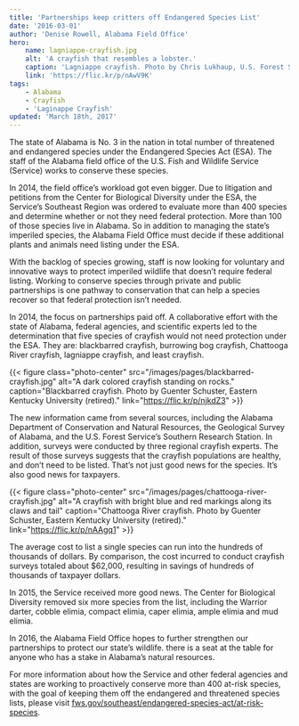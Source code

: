 ```yaml
---
title: 'Partnerships keep critters off Endangered Species List'
date: '2016-03-01'
author: 'Denise Rowell, Alabama Field Office'
hero:
    name: lagniappe-crayfish.jpg
    alt: 'A crayfish that resembles a lobster.'
    caption: 'Lagniappe crayfish. Photo by Chris Lukhaup, U.S. Forest Service.'
    link: 'https://flic.kr/p/nAwV9K'
tags:
    - Alabama
    - Crayfish
    - 'Laginappe Crayfish'
updated: 'March 18th, 2017'
---
```


The state of Alabama is No. 3 in the nation in total number of threatened and endangered species under the Endangered Species Act (ESA). The staff of the Alabama field office of the U.S. Fish and Wildlife Service (Service) works to conserve  these species.

In 2014, the field office’s workload got even bigger. Due to litigation and petitions from the Center for Biological Diversity under the ESA, the Service’s Southeast Region was ordered to evaluate more than 400 species and determine whether or not they need federal protection. More than 100 of those species live in Alabama. So in addition to managing the state’s imperiled species, the Alabama Field Office must decide if these additional plants and animals need listing under the ESA.

With the backlog of species growing,  staff  is now looking for voluntary and innovative ways to protect imperiled wildlife that doesn’t require federal listing. Working to conserve species through private and public partnerships is one  pathway to conservation that can help a  species recover so that federal protection isn’t needed.

In 2014, the focus on partnerships paid off. A collaborative effort with the state of Alabama, federal agencies, and scientific experts led to the determination that five species of crayfish would not need protection under the ESA. They are: blackbarred crayfish, burrowing bog crayfish, Chattooga River crayfish, lagniappe crayfish, and least crayfish.

{{< figure class="photo-center" src="/images/pages/blackbarred-crayfish.jpg" alt="A dark colored crayfish standing on rocks." caption="Blackbarred crayfish. Photo by Guenter Schuster, Eastern Kentucky University (retired)." link="https://flic.kr/p/njkdZ3" >}}

The new information came from several sources, including the Alabama Department of Conservation and Natural Resources, the Geological Survey of Alabama, and the U.S. Forest Service’s Southern Research Station. In addition, surveys were conducted by three regional crayfish experts. The result of those surveys suggests that the crayfish populations are healthy, and don’t need to be listed. That’s not just good news for the species. It’s also good news for taxpayers.

{{< figure class="photo-center" src="/images/pages/chattooga-river-crayfish.jpg" alt="A crayfish with bright blue and red markings along its claws and tail" caption="Chattooga River crayfish. Photo by Guenter Schuster, Eastern Kentucky University (retired)." link="https://flic.kr/p/nAAgq1" >}}

The average  cost to list a single species can run into the hundreds of thousands of dollars. By comparison, the cost incurred to conduct crayfish surveys totaled about $62,000, resulting in savings of hundreds of thousands of taxpayer dollars.

In 2015, the Service received more good news. The Center for Biological Diversity removed six more species from the list, including the Warrior darter, cobble elimia, compact elimia, caper elimia, ample elimia and mud elimia.

In 2016, the Alabama Field Office  hopes to further strengthen our partnerships to protect our state’s wildlife. there is a seat at the table for anyone who has a stake in Alabama’s natural resources.

For more information about how the Service and other federal agencies and states are working to proactively conserve more than 400 at-risk species, with the goal of keeping them off the endangered and threatened species lists,  please visit [fws.gov/southeast/endangered-species-act/at-risk-species](/endangered-species-act/at-risk-species).
